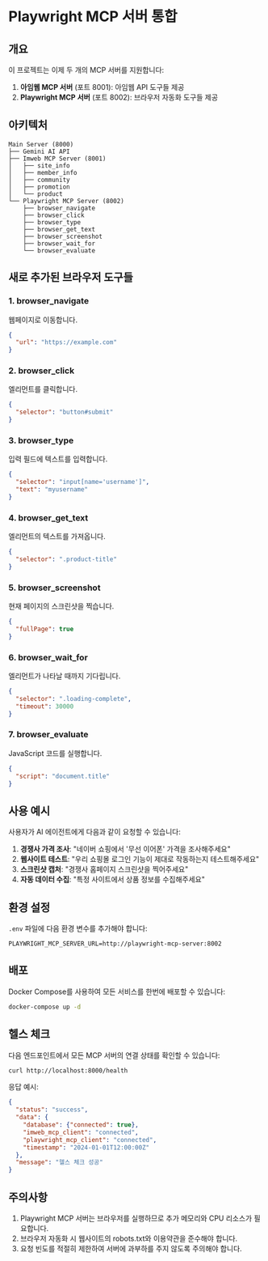 # Playwright MCP 서버 통합

## 개요

이 프로젝트는 이제 두 개의 MCP 서버를 지원합니다:
1. **아임웹 MCP 서버** (포트 8001): 아임웹 API 도구들 제공
2. **Playwright MCP 서버** (포트 8002): 브라우저 자동화 도구들 제공

## 아키텍처

```
Main Server (8000)
├── Gemini AI API
├── Imweb MCP Server (8001)
│   ├── site_info
│   ├── member_info
│   ├── community
│   ├── promotion
│   └── product
└── Playwright MCP Server (8002)
    ├── browser_navigate
    ├── browser_click
    ├── browser_type
    ├── browser_get_text
    ├── browser_screenshot
    ├── browser_wait_for
    └── browser_evaluate
```

## 새로 추가된 브라우저 도구들

### 1. browser_navigate
웹페이지로 이동합니다.
```json
{
  "url": "https://example.com"
}
```

### 2. browser_click
엘리먼트를 클릭합니다.
```json
{
  "selector": "button#submit"
}
```

### 3. browser_type
입력 필드에 텍스트를 입력합니다.
```json
{
  "selector": "input[name='username']",
  "text": "myusername"
}
```

### 4. browser_get_text
엘리먼트의 텍스트를 가져옵니다.
```json
{
  "selector": ".product-title"
}
```

### 5. browser_screenshot
현재 페이지의 스크린샷을 찍습니다.
```json
{
  "fullPage": true
}
```

### 6. browser_wait_for
엘리먼트가 나타날 때까지 기다립니다.
```json
{
  "selector": ".loading-complete",
  "timeout": 30000
}
```

### 7. browser_evaluate
JavaScript 코드를 실행합니다.
```json
{
  "script": "document.title"
}
```

## 사용 예시

사용자가 AI 에이전트에게 다음과 같이 요청할 수 있습니다:

1. **경쟁사 가격 조사**: "네이버 쇼핑에서 '무선 이어폰' 가격을 조사해주세요"
2. **웹사이트 테스트**: "우리 쇼핑몰 로그인 기능이 제대로 작동하는지 테스트해주세요"
3. **스크린샷 캡처**: "경쟁사 홈페이지 스크린샷을 찍어주세요"
4. **자동 데이터 수집**: "특정 사이트에서 상품 정보를 수집해주세요"

## 환경 설정

`.env` 파일에 다음 환경 변수를 추가해야 합니다:

```env
PLAYWRIGHT_MCP_SERVER_URL=http://playwright-mcp-server:8002
```

## 배포

Docker Compose를 사용하여 모든 서비스를 한번에 배포할 수 있습니다:

```bash
docker-compose up -d
```

## 헬스 체크

다음 엔드포인트에서 모든 MCP 서버의 연결 상태를 확인할 수 있습니다:

```bash
curl http://localhost:8000/health
```

응답 예시:
```json
{
  "status": "success",
  "data": {
    "database": {"connected": true},
    "imweb_mcp_client": "connected",
    "playwright_mcp_client": "connected",
    "timestamp": "2024-01-01T12:00:00Z"
  },
  "message": "헬스 체크 성공"
}
```

## 주의사항

1. Playwright MCP 서버는 브라우저를 실행하므로 추가 메모리와 CPU 리소스가 필요합니다.
2. 브라우저 자동화 시 웹사이트의 robots.txt와 이용약관을 준수해야 합니다.
3. 요청 빈도를 적절히 제한하여 서버에 과부하를 주지 않도록 주의해야 합니다.